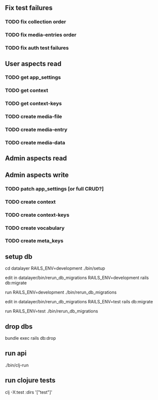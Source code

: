 
## Fix test failures
### TODO fix collection order
### TODO fix media-entries order
### TODO fix auth test failures

## User aspects read
### TODO get app_settings
### TODO get context
### TODO get context-keys

### TODO create media-file
### TODO create media-entry
### TODO create media-data

## Admin aspects read

## Admin aspects write

### TODO patch app_settings [or full CRUD?]
### TODO create context
### TODO create context-keys
### TODO create vocabulary
### TODO create meta_keys


## setup db
cd datalayer
RAILS_ENV=development ./bin/setup

edit in datalayer/bin/rerun_db_migrations
RAILS_ENV=development rails db:migrate

run
RAILS_ENV=development ./bin/rerun_db_migrations

edit in datalayer/bin/rerun_db_migrations
RAILS_ENV=test rails db:migrate

run
RAILS_ENV=test ./bin/rerun_db_migrations

## drop dbs
bundle exec rails db:drop

## run api
./bin/clj-run

## run clojure tests

clj -X:test :dirs '["test"]'
